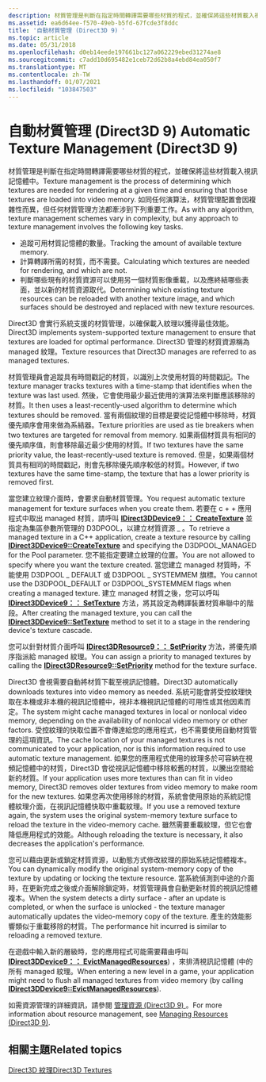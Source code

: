 ```yaml
---
description: 材質管理是判斷在指定時間轉譯需要哪些材質的程式，並確保將這些材質載入視訊記憶體中。
ms.assetid: ea6d64ee-f570-49eb-b5fd-67fcde3f8ddc
title: '自動材質管理 (Direct3D 9) '
ms.topic: article
ms.date: 05/31/2018
ms.openlocfilehash: d0eb14eede197661bc127a062229ebed31274ae8
ms.sourcegitcommit: c7add10d695482e1ceb72d62b8a4ebd84ea050f7
ms.translationtype: MT
ms.contentlocale: zh-TW
ms.lasthandoff: 01/07/2021
ms.locfileid: "103847503"
---
```

# <a name="automatic-texture-management-direct3d-9"></a><span data-ttu-id="20929-103">自動材質管理 (Direct3D 9) </span><span class="sxs-lookup"><span data-stu-id="20929-103">Automatic Texture Management (Direct3D 9)</span></span>

<span data-ttu-id="20929-104">材質管理是判斷在指定時間轉譯需要哪些材質的程式，並確保將這些材質載入視訊記憶體中。</span><span class="sxs-lookup"><span data-stu-id="20929-104">Texture management is the process of determining which textures are needed for rendering at a given time and ensuring that those textures are loaded into video memory.</span></span> <span data-ttu-id="20929-105">如同任何演算法，材質管理配置會因複雜性而異，但任何材質管理方法都牽涉到下列重要工作。</span><span class="sxs-lookup"><span data-stu-id="20929-105">As with any algorithm, texture management schemes vary in complexity, but any approach to texture management involves the following key tasks.</span></span>

-   <span data-ttu-id="20929-106">追蹤可用材質記憶體的數量。</span><span class="sxs-lookup"><span data-stu-id="20929-106">Tracking the amount of available texture memory.</span></span>
-   <span data-ttu-id="20929-107">計算轉譯所需的材質，而不需要。</span><span class="sxs-lookup"><span data-stu-id="20929-107">Calculating which textures are needed for rendering, and which are not.</span></span>
-   <span data-ttu-id="20929-108">判斷哪些現有的材質資源可以使用另一個材質影像重載，以及應終結哪些表面，並以新的材質資源取代。</span><span class="sxs-lookup"><span data-stu-id="20929-108">Determining which existing texture resources can be reloaded with another texture image, and which surfaces should be destroyed and replaced with new texture resources.</span></span>

<span data-ttu-id="20929-109">Direct3D 會實行系統支援的材質管理，以確保載入紋理以獲得最佳效能。</span><span class="sxs-lookup"><span data-stu-id="20929-109">Direct3D implements system-supported texture management to ensure that textures are loaded for optimal performance.</span></span> <span data-ttu-id="20929-110">Direct3D 管理的材質資源稱為 managed 紋理。</span><span class="sxs-lookup"><span data-stu-id="20929-110">Texture resources that Direct3D manages are referred to as managed textures.</span></span>

<span data-ttu-id="20929-111">材質管理員會追蹤具有時間戳記的材質，以識別上次使用材質的時間戳記。</span><span class="sxs-lookup"><span data-stu-id="20929-111">The texture manager tracks textures with a time-stamp that identifies when the texture was last used.</span></span> <span data-ttu-id="20929-112">然後，它會使用最少最近使用的演算法來判斷應該移除的材質。</span><span class="sxs-lookup"><span data-stu-id="20929-112">It then uses a least-recently-used algorithm to determine which textures should be removed.</span></span> <span data-ttu-id="20929-113">當有兩個紋理的目標是要從記憶體中移除時，材質優先順序會用來做為系結器。</span><span class="sxs-lookup"><span data-stu-id="20929-113">Texture priorities are used as tie breakers when two textures are targeted for removal from memory.</span></span> <span data-ttu-id="20929-114">如果兩個材質具有相同的優先順序值，則會移除最近最少使用的材質。</span><span class="sxs-lookup"><span data-stu-id="20929-114">If two textures have the same priority value, the least-recently-used texture is removed.</span></span> <span data-ttu-id="20929-115">但是，如果兩個材質具有相同的時間戳記，則會先移除優先順序較低的材質。</span><span class="sxs-lookup"><span data-stu-id="20929-115">However, if two textures have the same time-stamp, the texture that has a lower priority is removed first.</span></span>

<span data-ttu-id="20929-116">當您建立紋理介面時，會要求自動材質管理。</span><span class="sxs-lookup"><span data-stu-id="20929-116">You request automatic texture management for texture surfaces when you create them.</span></span> <span data-ttu-id="20929-117">若要在 c + + 應用程式中取出 managed 材質，請呼叫 [**IDirect3DDevice9：： CreateTexture**](/windows/win32/api/d3d9helper/nf-d3d9helper-idirect3ddevice9-createtexture) 並指定為集區參數所管理的 D3DPOOL，以建立材質資源 \_ 。</span><span class="sxs-lookup"><span data-stu-id="20929-117">To retrieve a managed texture in a C++ application, create a texture resource by calling [**IDirect3DDevice9::CreateTexture**](/windows/win32/api/d3d9helper/nf-d3d9helper-idirect3ddevice9-createtexture) and specifying the D3DPOOL\_MANAGED for the Pool parameter.</span></span> <span data-ttu-id="20929-118">您不能指定要建立紋理的位置。</span><span class="sxs-lookup"><span data-stu-id="20929-118">You are not allowed to specify where you want the texture created.</span></span> <span data-ttu-id="20929-119">當您建立 managed 材質時，不能使用 D3DPOOL \_ DEFAULT 或 D3DPOOL \_ SYSTEMMEM 旗標。</span><span class="sxs-lookup"><span data-stu-id="20929-119">You cannot use the D3DPOOL\_DEFAULT or D3DPOOL\_SYSTEMMEM flags when creating a managed texture.</span></span> <span data-ttu-id="20929-120">建立 managed 材質之後，您可以呼叫 [**IDirect3DDevice9：： SetTexture**](/windows/win32/api/d3d9helper/nf-d3d9helper-idirect3ddevice9-settexture) 方法，將其設定為轉譯裝置材質串聯中的階段。</span><span class="sxs-lookup"><span data-stu-id="20929-120">After creating the managed texture, you can call the [**IDirect3DDevice9::SetTexture**](/windows/win32/api/d3d9helper/nf-d3d9helper-idirect3ddevice9-settexture) method to set it to a stage in the rendering device's texture cascade.</span></span>

<span data-ttu-id="20929-121">您可以針對材質介面呼叫 [**IDirect3DResource9：： SetPriority**](/windows/win32/api/d3d9helper/nf-d3d9helper-idirect3dresource9-setpriority) 方法，將優先順序指派給 managed 紋理。</span><span class="sxs-lookup"><span data-stu-id="20929-121">You can assign a priority to managed textures by calling the [**IDirect3DResource9::SetPriority**](/windows/win32/api/d3d9helper/nf-d3d9helper-idirect3dresource9-setpriority) method for the texture surface.</span></span>

<span data-ttu-id="20929-122">Direct3D 會視需要自動將材質下載至視訊記憶體。</span><span class="sxs-lookup"><span data-stu-id="20929-122">Direct3D automatically downloads textures into video memory as needed.</span></span> <span data-ttu-id="20929-123">系統可能會將受控紋理快取在本機或非本機的視訊記憶體中，視非本機視訊記憶體的可用性或其他因素而定。</span><span class="sxs-lookup"><span data-stu-id="20929-123">The system might cache managed textures in local or nonlocal video memory, depending on the availability of nonlocal video memory or other factors.</span></span> <span data-ttu-id="20929-124">受控紋理的快取位置不會傳達給您的應用程式，也不需要使用自動材質管理的這項資訊。</span><span class="sxs-lookup"><span data-stu-id="20929-124">The cache location of your managed textures is not communicated to your application, nor is this information required to use automatic texture management.</span></span> <span data-ttu-id="20929-125">如果您的應用程式使用的紋理多於可容納在視頻記憶體中的材質，Direct3D 會從視訊記憶體中移除較舊的材質，以騰出空間給新的材質。</span><span class="sxs-lookup"><span data-stu-id="20929-125">If your application uses more textures than can fit in video memory, Direct3D removes older textures from video memory to make room for the new textures.</span></span> <span data-ttu-id="20929-126">如果您再次使用移除的材質，系統會使用原始的系統記憶體紋理介面，在視訊記憶體快取中重載紋理。</span><span class="sxs-lookup"><span data-stu-id="20929-126">If you use a removed texture again, the system uses the original system-memory texture surface to reload the texture in the video-memory cache.</span></span> <span data-ttu-id="20929-127">雖然需要重載紋理，但它也會降低應用程式的效能。</span><span class="sxs-lookup"><span data-stu-id="20929-127">Although reloading the texture is necessary, it also decreases the application's performance.</span></span>

<span data-ttu-id="20929-128">您可以藉由更新或鎖定材質資源，以動態方式修改紋理的原始系統記憶體複本。</span><span class="sxs-lookup"><span data-stu-id="20929-128">You can dynamically modify the original system-memory copy of the texture by updating or locking the texture resource.</span></span> <span data-ttu-id="20929-129">當系統偵測到中途的介面時，在更新完成之後或介面解除鎖定時，材質管理員會自動更新材質的視訊記憶體複本。</span><span class="sxs-lookup"><span data-stu-id="20929-129">When the system detects a dirty surface - after an update is completed, or when the surface is unlocked - the texture manager automatically updates the video-memory copy of the texture.</span></span> <span data-ttu-id="20929-130">產生的效能影響類似于重載移除的材質。</span><span class="sxs-lookup"><span data-stu-id="20929-130">The performance hit incurred is similar to reloading a removed texture.</span></span>

<span data-ttu-id="20929-131">在遊戲中輸入新的層級時，您的應用程式可能需要藉由呼叫 [**IDirect3DDevice9：： EvictManagedResources**](/windows/win32/api/d3d9helper/nf-d3d9helper-idirect3ddevice9-evictmanagedresources)) ，來排清視訊記憶體 (中的所有 managed 紋理。</span><span class="sxs-lookup"><span data-stu-id="20929-131">When entering a new level in a game, your application might need to flush all managed textures from video memory (by calling [**IDirect3DDevice9::EvictManagedResources**](/windows/win32/api/d3d9helper/nf-d3d9helper-idirect3ddevice9-evictmanagedresources)).</span></span>

<span data-ttu-id="20929-132">如需資源管理的詳細資訊，請參閱 [管理資源 (Direct3D 9) ](managing-resources.md)。</span><span class="sxs-lookup"><span data-stu-id="20929-132">For more information about resource management, see [Managing Resources (Direct3D 9)](managing-resources.md).</span></span>

## <a name="related-topics"></a><span data-ttu-id="20929-133">相關主題</span><span class="sxs-lookup"><span data-stu-id="20929-133">Related topics</span></span>

<dl> <dt>

[<span data-ttu-id="20929-134">Direct3D 紋理</span><span class="sxs-lookup"><span data-stu-id="20929-134">Direct3D Textures</span></span>](direct3d-textures.md)
</dt> </dl>

 

 
